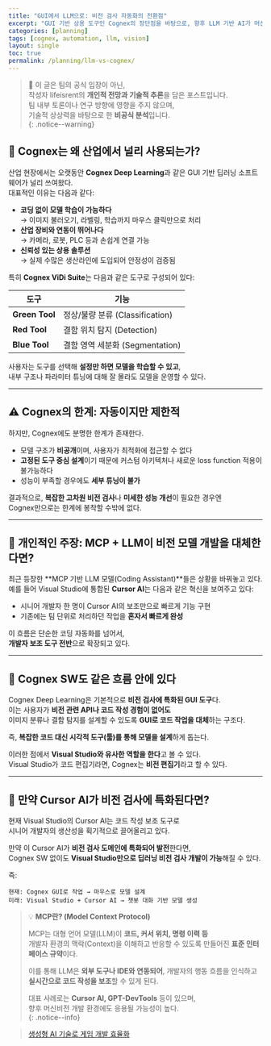```yaml
---
title: "GUI에서 LLM으로: 비전 검사 자동화의 전환점"
excerpt: "GUI 기반 상용 도구인 Cognex의 장단점을 바탕으로, 향후 LLM 기반 AI가 머신비전 모델 개발을 어떻게 변화시킬 수 있을지에 대해 개인적 관점을 정리한다."
categories: [planning]
tags: [cognex, automation, llm, vision]
layout: single
toc: true
permalink: /planning/llm-vs-cognex/
---
```


> 📌 이 글은 팀의 공식 입장이 아닌,  
> 작성자 lifeisrent의 **개인적 전망과 기술적 추론**을 담은 포스트입니다.  
> 팀 내부 토론이나 연구 방향에 영향을 주지 않으며,  
> 기술적 상상력을 바탕으로 한 **비공식 분석**입니다.  
{: .notice--warning}


## 🧠 Cognex는 왜 산업에서 널리 사용되는가?

산업 현장에서는 오랫동안 **Cognex Deep Learning**과 같은 GUI 기반 딥러닝 소프트웨어가 널리 쓰여왔다.  
대표적인 이유는 다음과 같다:

- **코딩 없이 모델 학습이 가능하다**  
  → 이미지 불러오기, 라벨링, 학습까지 마우스 클릭만으로 처리
- **산업 장비와 연동이 뛰어나다**  
  → 카메라, 로봇, PLC 등과 손쉽게 연결 가능
- **신뢰성 있는 상용 솔루션**  
  → 실제 수많은 생산라인에 도입되어 안정성이 검증됨

특히 **Cognex ViDi Suite**는 다음과 같은 도구로 구성되어 있다:

| 도구 | 기능 |
|------|------|
| **Green Tool** | 정상/불량 분류 (Classification) |
| **Red Tool**   | 결함 위치 탐지 (Detection) |
| **Blue Tool**  | 결함 영역 세분화 (Segmentation) |

사용자는 도구를 선택해 **설정만 하면 모델을 학습할 수 있고**,  
내부 구조나 파라미터 튜닝에 대해 잘 몰라도 모델을 운영할 수 있다.

---

## ⚠️ Cognex의 한계: 자동이지만 제한적

하지만, Cognex에도 분명한 한계가 존재한다.

- 모델 구조가 **비공개**이며, 사용자가 최적화에 접근할 수 없다
- **고정된 도구 중심 설계**이기 때문에 커스텀 아키텍처나 새로운 loss function 적용이 불가능하다
- 성능이 부족할 경우에도 **세부 튜닝이 불가**

결과적으로, **복잡한 고차원 비전 검사**나 **미세한 성능 개선**이 필요한 경우엔  
Cognex만으로는 한계에 봉착할 수밖에 없다.

---

## 🤖 개인적인 주장: MCP + LLM이 비전 모델 개발을 대체한다면?

최근 등장한 **MCP 기반 LLM 모델(Coding Assistant)**들은 상황을 바꿔놓고 있다.  
예를 들어 Visual Studio에 통합된 **Cursor AI**는 다음과 같은 혁신을 보여주고 있다:

- 시니어 개발자 한 명이 Cursor AI의 보조만으로 빠르게 기능 구현
- 기존에는 팀 단위로 처리하던 작업을 **혼자서 빠르게 완성**

이 흐름은 단순한 코딩 자동화를 넘어서,  
**개발자 보조 도구 전반**으로 확장되고 있다.

---

## 🧠 Cognex SW도 같은 흐름 안에 있다

Cognex Deep Learning은 기본적으로 **비전 검사에 특화된 GUI 도구**다.  
이는 사용자가 **비전 관련 API나 코드 작성 경험이 없어도**  
이미지 분류나 결함 탐지를 설계할 수 있도록 **GUI로 코드 작업을 대체**하는 구조다.

즉, **복잡한 코드 대신 시각적 도구(툴)를 통해 모델을 설계**하게 돕는다.

이러한 점에서 **Visual Studio와 유사한 역할을 한다**고 볼 수 있다.  
Visual Studio가 코드 편집기라면, Cognex는 **비전 편집기**라고 할 수 있다.

---

## 🔮 만약 Cursor AI가 비전 검사에 특화된다면?

현재 Visual Studio의 Cursor AI는 코드 작성 보조 도구로  
시니어 개발자의 생산성을 획기적으로 끌어올리고 있다.

만약 이 Cursor AI가 **비전 검사 도메인에 특화되어 발전**한다면,  
Cognex SW 없이도 **Visual Studio만으로 딥러닝 비전 검사 개발이 가능**해질 수 있다.

즉:

```text
현재: Cognex GUI로 작업 → 마우스로 모델 설계
미래: Visual Studio + Cursor AI → 챗봇 대화 기반 모델 생성
```

> 💡 **MCP란? (Model Context Protocol)**  
>  
> MCP는 대형 언어 모델(LLM)이 **코드, 커서 위치, 명령 이력 등**  
> 개발자 환경의 맥락(Context)을 이해하고 반응할 수 있도록 만들어진 **표준 인터페이스 규약**이다.  
>  
> 이를 통해 LLM은 **외부 도구나 IDE와 연동되어**, 개발자의 행동 흐름을 인식하고 **실시간으로 코드 작성을 보조**할 수 있게 된다.  
>  
> 대표 사례로는 **Cursor AI, GPT-DevTools** 등이 있으며,  
> 향후 머신비전 개발 환경에도 응용될 가능성이 높다.  
{: .notice--info}

> [생성형 AI 기술로 게임 개발 효율화](https://www.aitimes.com/news/articleView.html?idxno=170671)  
